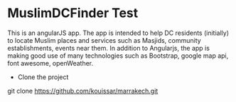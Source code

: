 MuslimDCFinder Test
=========
This is an angularJS app. The app is intended to help DC residents (initially) to locate Muslim places and services such as Masjids, community establishments, events near them. In addition to Angularjs, the app is making good use of many technologies such as Bootstrap, google map api, font awesome, openWeather.

- Clone the project 

git clone https://github.com/kouissar/marrakech.git

